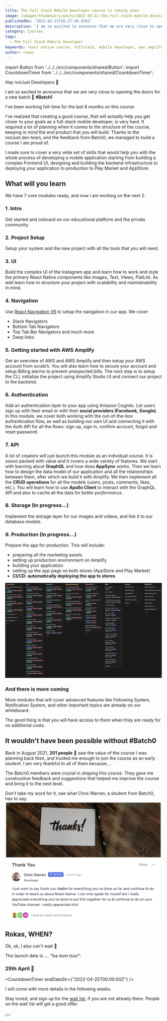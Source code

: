 ```yaml
---
title: The Full Stack Mobile Developer course is coming soon
image: /images/thumbnails/posts/2022-03-21-the-full-stack-mobile-developer-course-is-coming-soon.png
publishedOn: '2022-03-21T16:27:30.556Z'
description: 'I am so excited to announce that we are very close to opening the doors for the a new batch. #Batch1'
category: Courses
tags:
  - The Full Stack Mobile Developer
keywords: react native course, fullstack, mobile developer, aws amplify
author: rokas
---
```


import Button from '../../../src/components/shared/Button';
import CountdownTimer from '../../../src/components/shared/CountdownTimer';

Hey notJust Developers 👋

I am so excited to announce that we are very close to opening the doors for a new batch 🎉 **#Batch1**

I've been working full-time for the last 8 months on this course.

I've realized that creating a good course, that will actually help you get closer to your goals as a full-stack mobile developer, is very hard. It required a lot of planning when it comes to the structure of the course, keeping in mind the end product that you will build. Thanks to the notJust.dev team, and the feedback from Batch0, we managed to build a course I am proud of.

I made sure to cover a very wide set of skills that would help you with the whole process of developing a mobile application starting from building a complex Frontend UI, designing and building the backend infrastructure to deploying your application to production to Play Market and AppStore.

## What will you learn

We have 7 core modules ready, and now I am working on the next 2.

### 1. Intro

Get started and onboard on our educational platform and the private community.

### 2. Project Setup

Setup your system and the new project with all the tools that you will need.

### 3. UI

Build the complex UI of the Instagram app and learn how to work and style the primary React Native components like Images, Text, Views, FlatList. As well learn how to structure your project with scalability and maintainability in mind.

### 4. Navigation

Use [React Navigation V6](https://reactnavigation.org/) to setup the navigation in our app. We cover

- Stack Navigators
- Bottom Tab Navigators
- Top Tab Bar Navigators and much more
- Deep links

### 5. Getting started with AWS Amplify

Get an overview of AWS and AWS Amplify and then setup your AWS account from scratch. You will also learn how to secure your account and setup Billing alarms to prevent unexpected bills. The next step is to setup the CLI, initialize the project using Amplify Studio UI and connect our project to the backend.

### 6. Authentication

Add an authentication layer to your app using Amazon Cognito. Let users sign up with their email or with their **social providers (Facebook, Google)**. In this module, we cover both working with the out-of-the-box authentication flow, as well as building our own UI and connecting it with the Auth API for all the flows: sign up, sign in, confirm account, forgot and reset password.

### 7. API

A lot of creators will just launch this module as an individual course. It is _soooo_ packed with value and it covers a wide variety of features. We start with learning about **GraphQL** and how does **AppSync** works. Then we learn how to design the data model of our application and all the relationships between them, after which we build it with Amplify. We then implement all the **CRUD operations** for all the models (users, posts, comments, likes, etc.). You will learn how to use **Apollo Client** to interact with the GraphQL API and also to cache all the data for _better performance_.

### 8. Storage (In progress...)

Implement the storage layer for our images and videos, and link it to our database models.

### 9. Production (In progress...)

Prepare the app for production. This will include:

- preparing all the marketing assets
- setting up production environment on Amplify
- building your application
- setting up the app page on both stores (AppStore and Play Market)
- **CI/CD: automatically deploying the app to stores**

![Course content](./course_content.png)

### And there is more coming

More modules that will cover advanced features like Following System, Notification System, and other important topics are already on our whiteboard.

The good thing is that you will have access to them when they are ready for no additional costs.

## It wouldn't have been possible without #Batch0

Back in August 2021, **201 people** 🤯 saw the value of the course I was planning back then, and trusted me enough to join the course as an early student. I am very thankful to all of them because....

The Batch0 members were crucial in shaping this course. They gave me constructive feedback and suggestions that helped me improve the course and bring it to the next level.

Don't take my word for it, see what Chris Warren, a student from Batch0, has to say:
![Testimonial](./ChrisWarren.png)

## Rokas, WHEN?

Ok, ok, I also can't wait 🤩

The launch date is..... \*ba dum tsss\*:

### 25th April 🎉

<CountdownTimer endDateStr={"2022-04-25T00:00:00Z"} />

I will come with more details in the following weeks.

Stay tuned, and sign up for the [wait list](https://academy.notjust.dev/), if you are not already there. People on the wait list will get a good offer.

<Button title="Join the wait list" href="https://academy.notjust.dev/" target="_blank" />
